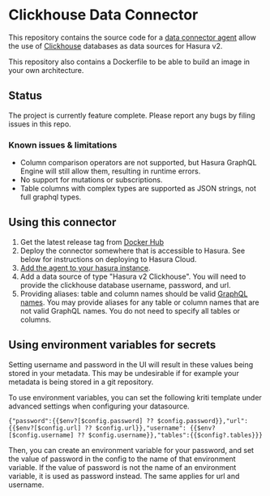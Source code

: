# Clickhouse Data Connector

This repository contains the source code for a
[data connector agent](https://github.com/hasura/graphql-engine/blob/master/dc-agents/README.md) allow the use of [Clickhouse](https://clickhouse.com/) databases as data sources for Hasura v2.

This repository also contains a Dockerfile to be able to build an image in your own architecture.

## Status

The project is currently feature complete.
Please report any bugs by filing issues in this repo.

### Known issues & limitations

- Column comparison operators are not supported, but Hasura GraphQL Engine will still allow them, resulting in runtime errors.
- No support for mutations or subscriptions.
- Table columns with complex types are supported as JSON strings, not full graphql types.

## Using this connector

1. Get the latest release tag from [Docker Hub](https://hub.docker.com/r/hasura/clickhouse-data-connector/tags)
2. Deploy the connector somewhere that is accessible to Hasura. See below for instructions on deploying to Hasura Cloud.
3. [Add the agent to your hasura instance](https://hasura.io/docs/latest/databases/data-connectors/#adding-hasura-graphql-data-connector-agent-to-metadata).
4. Add a data source of type "Hasura v2 Clickhouse". You will need to provide the clickhouse database username, password, and url.
5. Providing aliases: table and column names should be valid [GraphQL names](https://spec.graphql.org/October2021/#sec-Names). You may provide aliases for any table or column names that are not valid GraphQL names. You do not need to specify all tables or columns.


## Using environment variables for secrets

Setting username and password in the UI will result in these values being stored in your metadata.
This may be undesirable if for example your metadata is being stored in a git repository.

To use environment variables, you can set the following kriti template under advanced settings when configuring your datasource.

```
{"password":{{$env?[$config.password] ?? $config.password}},"url": {{$env?[$config.url] ?? $config.url}},"username": {{$env?[$config.username] ?? $config.username}},"tables":{{$config?.tables}}}
```

Then, you can create an environment variable for your password, and set the value of password in the config to the name of that environment variable.
If the value of password is not the name of an environment variable, it is used as password instead. The same applies for url and username.
